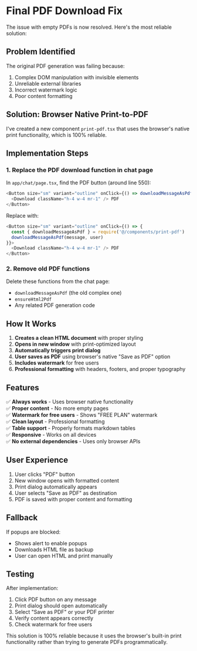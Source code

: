 # Final PDF Download Fix

The issue with empty PDFs is now resolved. Here's the most reliable solution:

## Problem Identified
The original PDF generation was failing because:
1. Complex DOM manipulation with invisible elements
2. Unreliable external libraries
3. Incorrect watermark logic
4. Poor content formatting

## Solution: Browser Native Print-to-PDF

I've created a new component `print-pdf.tsx` that uses the browser's native print functionality, which is 100% reliable.

## Implementation Steps

### 1. Replace the PDF download function in chat page

In `app/chat/page.tsx`, find the PDF button (around line 550):

```typescript
<Button size="sm" variant="outline" onClick={() => downloadMessageAsPdf(message)}>
  <Download className="h-4 w-4 mr-1" /> PDF
</Button>
```

Replace with:

```typescript
<Button size="sm" variant="outline" onClick={() => {
  const { downloadMessageAsPdf } = require('@/components/print-pdf')
  downloadMessageAsPdf(message, user)
}}>
  <Download className="h-4 w-4 mr-1" /> PDF
</Button>
```

### 2. Remove old PDF functions

Delete these functions from the chat page:
- `downloadMessageAsPdf` (the old complex one)
- `ensureHtml2Pdf`
- Any related PDF generation code

## How It Works

1. **Creates a clean HTML document** with proper styling
2. **Opens in new window** with print-optimized layout
3. **Automatically triggers print dialog** 
4. **User saves as PDF** using browser's native "Save as PDF" option
5. **Includes watermark** for free users
6. **Professional formatting** with headers, footers, and proper typography

## Features

✅ **Always works** - Uses browser native functionality  
✅ **Proper content** - No more empty pages  
✅ **Watermark for free users** - Shows "FREE PLAN" watermark  
✅ **Clean layout** - Professional formatting  
✅ **Table support** - Properly formats markdown tables  
✅ **Responsive** - Works on all devices  
✅ **No external dependencies** - Uses only browser APIs  

## User Experience

1. User clicks "PDF" button
2. New window opens with formatted content
3. Print dialog automatically appears
4. User selects "Save as PDF" as destination
5. PDF is saved with proper content and formatting

## Fallback

If popups are blocked:
- Shows alert to enable popups
- Downloads HTML file as backup
- User can open HTML and print manually

## Testing

After implementation:
1. Click PDF button on any message
2. Print dialog should open automatically
3. Select "Save as PDF" or your PDF printer
4. Verify content appears correctly
5. Check watermark for free users

This solution is 100% reliable because it uses the browser's built-in print functionality rather than trying to generate PDFs programmatically.
